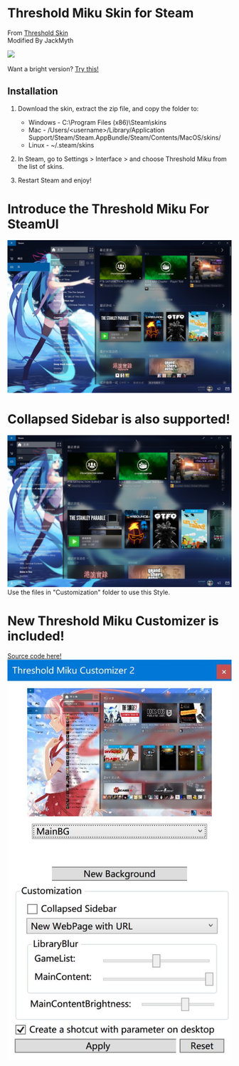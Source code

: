 # Threshold Miku Skin for Steam
From [Threshold Skin](https://github.com/Edgarware/Threshold-Skin)  
Modified By JackMyth

![](Previews/Main.jpg)

Want a bright version? [Try this!](https://github.com/Jack-Myth/Threshold-Miku/tree/Light)

## Installation
1. Download the skin, extract the zip file, and copy the folder to:
   * Windows - C:\Program Files (x86)\Steam\skins
   * Mac - /Users/\<username\>/Library/Application Support/Steam/Steam.AppBundle/Steam/Contents/MacOS/skins/
   * Linux - ~/.steam/skins

2. In Steam, go to Settings > Interface > and choose Threshold Miku from the list of skins.

3. Restart Steam and enjoy!

# Introduce the Threshold Miku For SteamUI
![](Previews/NewLibrary.jpg)

# Collapsed Sidebar is also supported!  
![](Previews/CollapsedPreview.jpg)  
Use the files in "Customization" folder to use this Style.  

# New Threshold Miku Customizer is included!  
[Source code here!](https://github.com/Jack-Myth/Threshold-Miku-Customizer-2)
![](https://github.com/Jack-Myth/Threshold-Miku-Customizer-2/raw/master/TMC2.jpg) 
